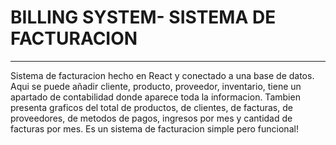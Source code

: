 <h1>BILLING SYSTEM- SISTEMA DE FACTURACION</h1>
<hr>
Sistema de facturacion hecho en React y conectado a una base de datos. Aqui se puede añadir cliente, producto, proveedor, inventario, tiene un apartado de contabilidad donde aparece toda la informacion. Tambien presenta graficos del total de productos, de clientes, de facturas, de proveedores, de metodos de pagos, ingresos por mes y cantidad de facturas por mes. Es un sistema de facturacion simple pero funcional!
